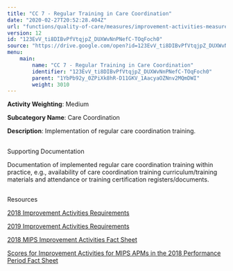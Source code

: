 ```yaml
---
title: "CC 7 - Regular Training in Care Coordination"
date: "2020-02-27T20:52:28.404Z"
url: "functions/quality-of-care/measures/improvement-activities-measures/2018-improvement-activities/cc-7-regular-training-in-care-coordination.html"
version: 12
id: "123EvV_ti8DIBvPfVtqjpZ_DUXWvNnPNefC-TOqFoch0"
source: "https://drive.google.com/open?id=123EvV_ti8DIBvPfVtqjpZ_DUXWvNnPNefC-TOqFoch0"
menu:
    main:
        name: "CC 7 - Regular Training in Care Coordination"
        identifier: "123EvV_ti8DIBvPfVtqjpZ_DUXWvNnPNefC-TOqFoch0"
        parent: "1YbPb92y_0ZPiXk8hR-D11GKV_1AacyaOZNnv2MQmDWI"
        weight: 3010
---
```









**Activity Weighting**: Medium

**Subcategory Name**: Care Coordination

**Description**: Implementation of regular care coordination training.







## 

Supporting Documentation

Documentation of implemented regular care coordination training within practice, e.g., availability of care coordination training curriculum/training materials and attendance or training certification registers/documents.







## 

Resources

[2018 Improvement Activities Requirements](https://qpp.cms.gov/mips/improvement-activities?py=2018)

[2019 Improvement Activities Requirements](https://qpp.cms.gov/mips/improvement-activities?py=2019)

[2018 MIPS Improvement Activities Fact Sheet](https://qpp.cms.gov/resource/2018%20MIPS%20Improvement%20Activities%20Fact%20Sheet)

[Scores for Improvement Activities for MIPS APMs in the 2018 Performance Period Fact Sheet](https://qpp.cms.gov/resource/2018%20MIPS%20APMs%20improvement%20Activities%20scores%20fact%20sheet)

